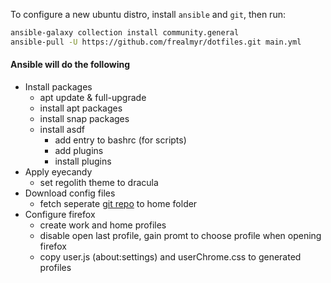To configure a new ubuntu distro, install `ansible` and `git`, then run:

```bash
ansible-galaxy collection install community.general
ansible-pull -U https://github.com/frealmyr/dotfiles.git main.yml
```

#### Ansible will do the following

- Install packages
	- apt update & full-upgrade
	- install apt packages
	- install snap packages
	- install asdf
		- add entry to bashrc (for scripts)
		- add plugins
		- install plugins
- Apply eyecandy
	- set regolith theme to dracula
- Download config files
	- fetch seperate [git repo](https://github.com/frealmyr/dotfiles-configs) to home folder 
- Configure firefox
	- create work and home profiles
	- disable open last profile, gain promt to choose profile when opening firefox
	- copy user.js (about:settings) and userChrome.css to generated profiles
